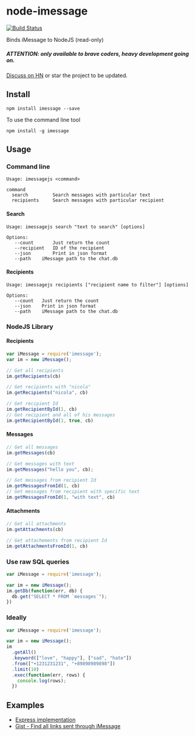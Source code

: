 # node-imessage
[![Build Status][imessage-downloads-image]][imessage-downloads-url]

Binds iMessage to NodeJS (read-only)

##### ATTENTION: only available to brave coders, heavy development going on.

[Discuss on HN](https://news.ycombinator.com/item?id=8589152) or star the project to be updated.

## Install

```
npm install imessage --save
```

To use the command line tool

```
npm install -g imessage
```

## Usage

### Command line

```
Usage: imessagejs <command>

command     
  search         Search messages with particular text
  recipients     Search messages with particular recipient
```

#### Search

```
Usage: imessagejs search "text to search" [options]

Options:
   --count       Just return the count
   --recipient   ID of the recipient
   --json        Print in json format
   --path    iMessage path to the chat.db

```

#### Recipients

```
Usage: imessagejs recipients ["recipient name to filter"] [options]

Options:
   --count   Just return the count
   --json    Print in json format
   --path    iMessage path to the chat.db
```

### NodeJS Library

#### Recipients

```javascript
var iMessage = require('imessage');
var im = new iMessage();

// Get all recipients
im.getRecipients(cb)

// Get recipients with "nicola"
im.getRecipients("nicola", cb)

// Get recipient Id
im.getRecipientById(1, cb)
// Get recipient and all of his messages
im.getRecipientById(1, true, cb)
```

#### Messages

```javascript
// Get all messages
im.getMessages(cb)

// Get messages with text
im.getMessages("hello you", cb);

// Get messages from recipient Id
im.getMessagesFromId(1, cb)
// Get messages from recipient with specific text
im.getMessagesFromId(1, "with text", cb)
```

#### Attachments

```javascript
// Get all attachments
im.getAttachments(cb)

// Get attachements from recipient Id
im.getAttachmentsFromId(1, cb)
```

### Use raw SQL queries

```javascript
var iMessage = require('imessage');

var im = new iMessage();
im.getDb(function(err, db) {
  db.get("SELECT * FROM `messages`");
})
```

### Ideally

```javascript
var iMessage = require('imessage');

var im = new iMessage();
im
  .getAll()
  .keyword(["love", "happy"], ["sad", "hate"])
  .from(["+1231231231", "+89898989898"])
  .limit(10)
  .exec(function(err, rows) {
    console.log(rows);
  })
```

## Examples

- [Express implementation](https://github.com/nicola/node-imessage/tree/master/examples/express-imessage)
- [Gist - Find all links sent through iMessage](https://gist.github.com/nicola/309787e78ee0d7bedeec)

[imessage-downloads-image]: https://img.shields.io/npm/dm/imessage.svg?style=flat
[imessage-downloads-url]: https://npmjs.org/package/imessage
